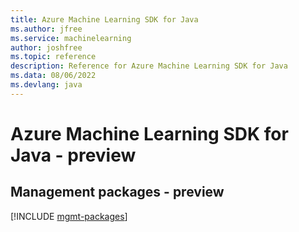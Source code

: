 ```yaml
---
title: Azure Machine Learning SDK for Java
ms.author: jfree
ms.service: machinelearning
author: joshfree
ms.topic: reference
description: Reference for Azure Machine Learning SDK for Java
ms.data: 08/06/2022
ms.devlang: java
---
```

# Azure Machine Learning SDK for Java - preview

## Management packages - preview
[!INCLUDE [mgmt-packages](machine-learning-mgmt-index.md)]